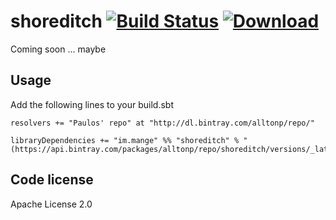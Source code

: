 shoreditch  [![Build Status](https://travis-ci.org/alltonp/shoreditch.png?branch=master)](https://travis-ci.org/alltonp/shoreditch) [ ![Download](https://api.bintray.com/packages/alltonp/repo/shoreditch/images/download.png) ](https://bintray.com/alltonp/repo/shoreditch/_latestVersion)
==========
Coming soon ... maybe

Usage
-----
Add the following lines to your build.sbt

    resolvers += "Paulos' repo" at "http://dl.bintray.com/alltonp/repo/"

    libraryDependencies += "im.mange" %% "shoreditch" % "(https://api.bintray.com/packages/alltonp/repo/shoreditch/versions/_latest)"


Code license
------------
Apache License 2.0
